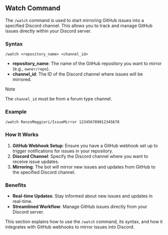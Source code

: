 ## Watch Command

The `/watch` command is used to start mirroring GitHub issues into a specified Discord channel. This allows you to track and manage GitHub issues directly within your Discord server.

### Syntax

```plaintext
/watch <repository_name> <channel_id>
```

- **repository_name**: The name of the GitHub repository you want to mirror (e.g., `owner/repo`).
- **channel_id**: The ID of the Discord channel where issues will be mirrored.

> [!NOTE]
> The `channel_id` must be from a forum type channel.

### Example

```plaintext
/watch RenzoMaggiori/IssueMirror 123456789012345678
```

### How It Works

1. **GitHub Webhook Setup**: Ensure you have a GitHub webhook set up to trigger notifications for issues in your repository.
2. **Discord Channel**: Specify the Discord channel where you want to receive issue updates.
3. **Mirroring**: The bot will mirror new issues and updates from GitHub to the specified Discord channel.

### Benefits

- **Real-time Updates**: Stay informed about new issues and updates in real-time.
- **Streamlined Workflow**: Manage GitHub issues directly from your Discord server.

This section explains how to use the `/watch` command, its syntax, and how it integrates with GitHub webhooks to mirror issues into Discord.